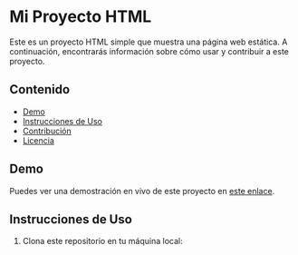 # Mi Proyecto HTML

Este es un proyecto HTML simple que muestra una página web estática. A continuación, encontrarás información sobre cómo usar y contribuir a este proyecto.

## Contenido

- [Demo](#demo)
- [Instrucciones de Uso](#instrucciones-de-uso)
- [Contribución](#contribución)
- [Licencia](#licencia)

## Demo

Puedes ver una demostración en vivo de este proyecto en [este enlace](https://mi-proyecto-html-demo.com).

## Instrucciones de Uso

1. Clona este repositorio en tu máquina local:

